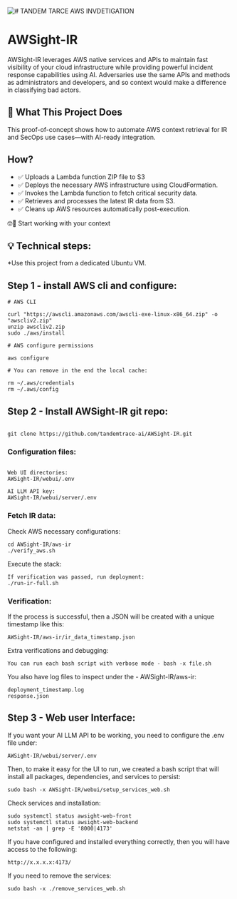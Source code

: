 ![# TANDEM TARCE AWS INVDETIGATION ](http://tandemtrace.ai/wp-content/uploads/2025/02/tand3.png)



# AWSight-IR

AWSight-IR leverages AWS native services and APIs to maintain fast visibility of your cloud infrastructure while providing powerful incident response capabilities using AI. 
Adversaries use the same APIs and methods as administrators and developers, and so context would make a difference in classifying bad actors. 


## 🚀 What This Project Does


This proof-of-concept shows how to automate AWS context retrieval for IR and SecOps use cases—with AI-ready integration.



## How?

 - ✅ Uploads a Lambda function ZIP file to S3
 - ✅ Deploys the necessary AWS infrastructure using CloudFormation.
 - ✅ Invokes the Lambda function to fetch critical security data.
 - ✅ Retrieves and processes the latest IR data from S3.
 - ✅ Cleans up AWS resources automatically post-execution. 

🤓🔎 Start working with your context 



## 💡 Technical steps:

*Use this project from a dedicated Ubuntu VM. 

## Step 1 - install AWS cli and configure: 

```shell
# AWS CLI

curl "https://awscli.amazonaws.com/awscli-exe-linux-x86_64.zip" -o "awscliv2.zip"
unzip awscliv2.zip
sudo ./aws/install

```

```shell
# AWS configure permissions 

aws configure 

```


```shell
# You can remove in the end the local cache: 

rm ~/.aws/credentials
rm ~/.aws/config
```

## Step 2 - Install AWSight-IR git repo:

```shell

git clone https://github.com/tandemtrace-ai/AWSight-IR.git
```

### Configuration files:

```shell

Web UI directories:
AWSight-IR/webui/.env

AI LLM API key:
AWSight-IR/webui/server/.env
```

### Fetch IR data:   

Check AWS necessary configurations: 

```shell
cd AWSight-IR/aws-ir
./verify_aws.sh
```

Execute the stack:

```shell
If verification was passed, run deployment:
./run-ir-full.sh
```

### Verification: 

If the process is successful, then a JSON will be created with a unique timestamp like this:
```shell
AWSight-IR/aws-ir/ir_data_timestamp.json
```

Extra verifications and debugging:
```shell
You can run each bash script with verbose mode - bash -x file.sh
```

You also have log files to inspect under the - AWSight-IR/aws-ir:
```shell
deployment_timestamp.log
response.json
```

## Step 3 - Web user Interface: 

If you want your AI LLM API to be working, you need to configure the .env file under:
```shell
AWSight-IR/webui/server/.env
```

Then, to make it easy for the UI to run, we created a bash script that will install all packages, dependencies, and services to persist: 

```shell
sudo bash -x AWSight-IR/webui/setup_services_web.sh
```

Check services and installation:
```shell
sudo systemctl status awsight-web-front
sudo systemctl status awsight-web-backend
netstat -an | grep -E '8000|4173'
```


If you have configured and installed everything correctly, then you will have access to the following: 
```shell
http://x.x.x.x:4173/
```



If you need to remove the services:
```shell
sudo bash -x ./remove_services_web.sh
```

